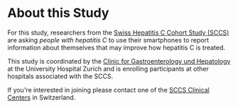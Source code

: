 About this Study
================

For this study, researchers from the [Swiss Hepatitis C Cohort Study (SCCS)](http://www.swisshcv.org) are asking _people with hepatitis&nbsp;C_ to use their smartphones to report information about themselves that may improve how hepatitis&nbsp;C is treated.

This study is coordinated by the [Clinic for Gastroenterology und Hepatology](http://www.gastroenterologie.usz.ch) at the University Hospital Zurich and is enrolling participants at other hospitals associated with the SCCS.

If you're interested in joining please contact one of the [SCCS Clinical Centers](http://www.swisshcv.org/clinical-centers.htm) in Switzerland.
